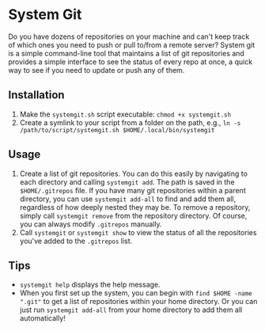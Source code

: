 # System Git

Do you have dozens of repositories on your machine and can't keep track of which
ones you need to push or pull to/from a remote server? System git is
a simple command-line tool that maintains a list of git repositories and 
provides a simple interface to see the status of every repo at once, a quick way 
to see if you need to update or push any of them.

## Installation
1. Make the `systemgit.sh` script executable: `chmod +x systemgit.sh`
2. Create a symlink to your script from a folder on the path, e.g., 
`ln -s /path/to/script/systemgit.sh $HOME/.local/bin/systemgit`

## Usage
1. Create a list of git repositories. You can do this easily by navigating to 
each directory and calling `systemgit add`. The path is saved in the 
`$HOME/.gitrepos` file. If you have many git repositories within a parent
directory, you can use `systemgit add-all` to find and add them all, regardless
of how deeply nested they may be. To remove a repository, simply call `systemgit remove` 
from the repository directory. Of course, you can always modify `.gitrepos`
manually.
2. Call `systemgit` or `systemgit show` to view the status of all the 
repositories you've added to the `.gitrepos` list.

## Tips
* `systemgit help` displays the help message.
* When you first set up the system, you can begin with `find $HOME -name ".git"`
to get a list of repositories within your home directory. Or you can just run
`systemgit add-all` from your home directory to add them all automatically!
